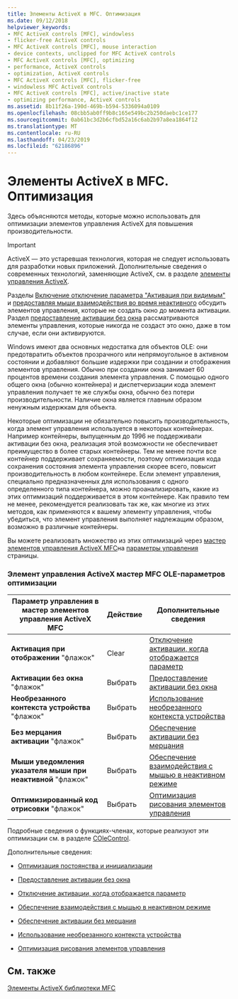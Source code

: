 ```yaml
---
title: Элементы ActiveX в MFC. Оптимизация
ms.date: 09/12/2018
helpviewer_keywords:
- MFC ActiveX controls [MFC], windowless
- flicker-free ActiveX controls
- MFC ActiveX controls [MFC], mouse interaction
- device contexts, unclipped for MFC ActiveX controls
- MFC ActiveX controls [MFC], optimizing
- performance, ActiveX controls
- optimization, ActiveX controls
- MFC ActiveX controls [MFC], flicker-free
- windowless MFC ActiveX controls
- MFC ActiveX controls [MFC], active/inactive state
- optimizing performance, ActiveX controls
ms.assetid: 8b11f26a-190d-469b-b594-5336094a0109
ms.openlocfilehash: 08cbb5ab0ff9b8c165e549bc2b250daebc1ce177
ms.sourcegitcommit: 0ab61bc3d2b6cfbd52a16c6ab2b97a8ea1864f12
ms.translationtype: MT
ms.contentlocale: ru-RU
ms.lasthandoff: 04/23/2019
ms.locfileid: "62186896"
---
```

# <a name="mfc-activex-controls-optimization"></a>Элементы ActiveX в MFC. Оптимизация

Здесь объясняются методы, которые можно использовать для оптимизации элементов управления ActiveX для повышения производительности.

>[!IMPORTANT]
> ActiveX — это устаревшая технология, которая не следует использовать для разработки новых приложений. Дополнительные сведения о современных технологий, заменяющие ActiveX, см. в разделе [элементы управления ActiveX](activex-controls.md).

Разделы [Включение отключение параметра "Активация при видимым"](../mfc/turning-off-the-activate-when-visible-option.md) и [предоставляя мыши взаимодействия во время неактивного](../mfc/providing-mouse-interaction-while-inactive.md) обсудить элементов управления, которые не создать окно до момента активации. Раздел [предоставление активации без окна](../mfc/providing-windowless-activation.md) рассматриваются элементы управления, которые никогда не создаст это окно, даже в том случае, если они активируются.

Windows имеют два основных недостатка для объектов OLE: они предотвратить объектов прозрачного или непрямоугольное в активном состоянии и добавляют большие издержки при создании и отображения элементов управления. Обычно при создании окна занимает 60 процентов времени создания элемента управления. С помощью одного общего окна (обычно контейнера) и диспетчеризации кода элемент управления получает те же службы окна, обычно без потери производительности. Наличие окна является главным образом ненужным издержкам для объекта.

Некоторые оптимизации не обязательно повысить производительность, когда элемент управления используется в некоторых контейнерах. Например контейнеры, выпущенным до 1996 не поддерживали активации без окна, реализация этой возможности не обеспечивает преимущество в более старых контейнеры. Тем не менее почти все контейнер поддерживает сохраняемости, поэтому оптимизация кода сохранения состояния элемента управления скорее всего, повысит производительность в любом контейнере. Если элемент управления, специально предназначенных для использования с одного определенного типа контейнера, можно проанализировать, какие из этих оптимизаций поддерживается в этом контейнере. Как правило тем не менее, рекомендуется реализовать так же, как многие из этих методов, как применяются к вашему элементу управления, чтобы убедиться, что элемент управления выполняет надлежащим образом, возможно в различные контейнеры.

Вы можете реализовать множество из этих оптимизаций через [мастер элементов управления ActiveX MFC](../mfc/reference/mfc-activex-control-wizard.md)на [параметры управления](../mfc/reference/control-settings-mfc-activex-control-wizard.md) страницы.

### <a name="mfc-activex-control-wizard-ole-optimization-options"></a>Элемент управления ActiveX мастер MFC OLE-параметров оптимизации

|Параметр управления в мастер элементов управления ActiveX MFC|Действие|Дополнительные сведения|
|-------------------------------------------------------|------------|----------------------|
|**Активация при отображении** "флажок"|Clear|[Отключение активации, когда отображается параметр](../mfc/turning-off-the-activate-when-visible-option.md)|
|**Активации без окна** "флажок"|Выбрать|[Предоставление активации без окна](../mfc/providing-windowless-activation.md)|
|**Необрезанного контекста устройства** "флажок"|Выбрать|[Использование необрезанного контекста устройства](../mfc/using-an-unclipped-device-context.md)|
|**Без мерцания активации** "флажок"|Выбрать|[Обеспечение активации без мерцания](../mfc/providing-flicker-free-activation.md)|
|**Мыши уведомления указателя мыши при неактивной** "флажок"|Выбрать|[Обеспечение взаимодействия с мышью в неактивном режиме](../mfc/providing-mouse-interaction-while-inactive.md)|
|**Оптимизированный код отрисовки** "флажок"|Выбрать|[Оптимизация рисования элементов управления](../mfc/optimizing-control-drawing.md)|

Подробные сведения о функциях-членах, которые реализуют эти оптимизации см. в разделе [COleControl](../mfc/reference/colecontrol-class.md).

Дополнительные сведения:

- [Оптимизация постоянства и инициализации](../mfc/optimizing-persistence-and-initialization.md)

- [Предоставление активации без окна](../mfc/providing-windowless-activation.md)

- [Отключение активации, когда отображается параметр](../mfc/turning-off-the-activate-when-visible-option.md)

- [Обеспечение взаимодействия с мышью в неактивном режиме](../mfc/providing-mouse-interaction-while-inactive.md)

- [Обеспечение активации без мерцания](../mfc/providing-flicker-free-activation.md)

- [Использование необрезанного контекста устройства](../mfc/using-an-unclipped-device-context.md)

- [Оптимизация рисования элементов управления](../mfc/optimizing-control-drawing.md)

## <a name="see-also"></a>См. также

[Элементы ActiveX библиотеки MFC](../mfc/mfc-activex-controls.md)
